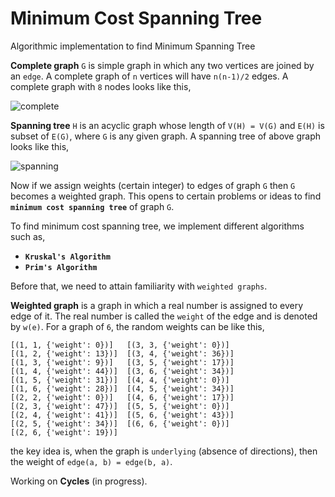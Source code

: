 # Minimum Cost Spanning Tree
Algorithmic implementation to find Minimum Spanning Tree

__Complete graph__ `G` is simple graph in which any two vertices are joined by an `edge`. A complete graph of `n` vertices will have `n(n-1)/2` edges. A complete graph with `8` nodes looks like this,

![complete](https://user-images.githubusercontent.com/26320981/57195191-7fef0500-6f6d-11e9-991d-e9805fa16989.png)

__Spanning tree__ `H` is an acyclic graph whose length of `V(H) = V(G)` and `E(H)` is subset of `E(G)`, where `G` is any given graph. A spanning tree of above graph looks like this,

![spanning](https://user-images.githubusercontent.com/26320981/57195262-16232b00-6f6e-11e9-835c-ac98268b3bb4.png)

Now if we assign weights (certain integer) to edges of graph `G` then `G` becomes a weighted graph. This opens to certain problems or ideas to find __`minimum cost spanning tree`__ of graph `G`.

To find minimum cost spanning tree, we implement different algorithms such as,

* __`Kruskal's Algorithm`__
* __`Prim's Algorithm`__

Before that, we need to attain familiarity with `weighted graphs`.

__Weighted graph__ is a graph in which a real number is assigned to every edge of it. The real number is called the `weight` of the edge and is denoted by `w(e)`. For a graph of `6`, the random weights can be like this,
```
[(1, 1, {'weight': 0})]   [(3, 3, {'weight': 0})]
[(1, 2, {'weight': 13})]  [(3, 4, {'weight': 36})]
[(1, 3, {'weight': 9})]   [(3, 5, {'weight': 17})]
[(1, 4, {'weight': 44})]  [(3, 6, {'weight': 34})]
[(1, 5, {'weight': 31})]  [(4, 4, {'weight': 0})]
[(1, 6, {'weight': 28})]  [(4, 5, {'weight': 34})]
[(2, 2, {'weight': 0})]   [(4, 6, {'weight': 17})]
[(2, 3, {'weight': 47})]  [(5, 5, {'weight': 0})]
[(2, 4, {'weight': 41})]  [(5, 6, {'weight': 43})]
[(2, 5, {'weight': 34})]  [(6, 6, {'weight': 0})]
[(2, 6, {'weight': 19})]
```
the key idea is, when the graph is `underlying` (absence of directions), then the weight of `edge(a, b) = edge(b, a)`.

Working on __Cycles__ (in progress).
